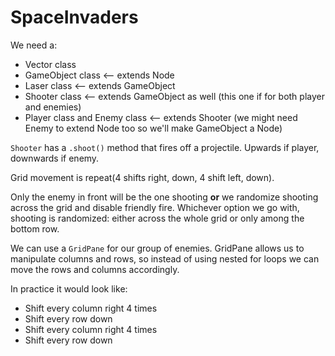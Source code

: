 # SpaceInvaders

We need a:

- Vector class
- GameObject class <-- extends Node
- Laser class <-- extends GameObject
- Shooter class <-- extends GameObject as well (this one if for both player and enemies)
- Player class and Enemy class <-- extends Shooter (we might need Enemy to extend Node too so we'll make GameObject a Node)

`Shooter` has a `.shoot()` method that fires off a projectile. Upwards if player, downwards if enemy.

Grid movement is repeat(4 shifts right, down, 4 shift left, down).

Only the enemy in front will be the one shooting **or** we randomize shooting across the grid and disable friendly fire. Whichever option we go with, shooting is randomized: either across the whole grid or only among the bottom row.

We can use a `GridPane` for our group of enemies. GridPane allows us to manipulate columns and rows, so instead of using nested for loops we can move the rows and columns accordingly.

In practice it would look like:
- Shift every column right 4 times
- Shift every row down
- Shift every column right 4 times
- Shift every row down

